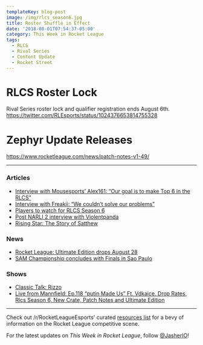 ```yaml
---
templateKey: blog-post
image: /img/rlcs_season6.jpg
title: Roster Shuffle in Effect
date: '2018-08-01T07:54:37-05:00'
category: This Week in Rocket League
tags:
  - RLCS
  - Rival Series
  - Content Update
  - Rocket Street
---
```

# RLCS Roster Lock

Rival Series roster lock and qualifier registration ends August 6th. https://twitter.com/RLEsports/status/1024376653814755328

# Zephyr Update Releases

https://www.rocketleague.com/news/patch-notes-v1-49/

---

### Articles

* [Interview with Mousesports’ Alex161: “Our goal is to make Top 6 in the RLCS”](https://rocketeers.gg/interview-alex161-mousesports-enters-rocket-league-esports/)
* [Interview with Freakii: “We couldn’t solve our problems”](https://rocketeers.gg/interview-with-freakii-split-vitality-paschy-fairy-peak/)
* [Players to watch for RLCS Season 6](https://dailyesports.tv/rlcs-s6-players-watch-scrub-killa-jstn-chicago/)
* [Post NARLI 2 interview with Violentpanda](http://team-dignitas.net/articles/news/rocket-league/12800/post-narli-2-interview-with-violentpanda)
* [Rising Star: The Story of Satthew](https://octane.gg/news/rising-star-the-story-of-satthew)

### News

* [Rocket League: Ultimate Edition drops August 28](https://www.rocketleague.com/news/rocket-league-ultimate-edition-august-28/)
* [SAM Championship concludes with Finals in Sao Paulo](https://www.reddit.com/r/RocketLeagueEsports/comments/92mm15/sam_championship_lan_finals_live_discussion/)

### Shows

* [Classic Talk: Rizzo](https://www.youtube.com/watch?v=HspDabAOCGA)
* [Live from Mannfield: Ep.118 “putin Made Us” Ft. Vdkaice. Drop Rates, Rlcs Season 6, New Crate, Patch Notes and Ultimate Edition](http://www.lfmannfield.com/episodes/2018/7/31/ep118-putin-made-us-ft-vdkaice-drop-rates-rlcs-season-6-new-crate-patch-notes-and-ultimate-edition)

---

Check out /r/RocketLeagueEsports' curated [resources list](https://www.reddit.com/r/RocketLeagueEsports/wiki/links) for a bevy of information on the Rocket League competitive scene.

For the latest updates on _This Week in Rocket League_, follow [@JasherIO](https://twitter.com/JasherIO)!
